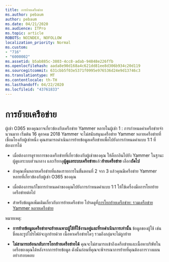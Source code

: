 ```yaml
---
title: การย้ายเครือข่าย
ms.author: pebaum
author: pebaum
ms.date: 04/21/2020
ms.audience: ITPro
ms.topic: article
ROBOTS: NOINDEX, NOFOLLOW
localization_priority: Normal
ms.custom:
- "716"
- "6000002"
ms.assetid: b5ab885c-3803-4cc8-adab-94848e226ffb
ms.openlocfilehash: aada8e90d168a4c621dd81ee8d306b934c20d119
ms.sourcegitcommit: 631cbb5f03e5371f0995e976536d24e9d13746c3
ms.translationtype: MT
ms.contentlocale: th-TH
ms.lasthandoff: 04/22/2020
ms.locfileid: "43761833"
---
```

# <a name="network-migration"></a>การย้ายเครือข่าย

ผู้เช่า O365 ของคุณอาจเกี่ยวข้องกับเครือข่าย Yammer หลายในผู้เช่า 1 : การกําหนดค่าเครือข่ายจํานวนมาก เริ่มต้น 16 ตุลาคม 2018 Yammer จะไม่สนับสนุนเครือข่าย Yammer หลายเครือข่ายที่เชื่อมโยงกับผู้เช่าหนึ่ง คุณสามารถดําเนินการย้ายข้อมูลเครือข่ายเพื่อไปยังการกําหนดค่าแบบ 1:1 ที่ต้องการได้
  
- เมื่อต้องการดูรายการของเครือข่ายที่เกี่ยวข้องกับผู้เช่าของคุณ ให้ล็อกอินไปยัง Yammer ในฐานะผู้ดูแลระบบส่วนกลาง และเรียกดู**ผู้ดูแลระบบเครือข่าย**แล้ว**ย้ายเครือข่าย** เลือก**ถัดไป**

- ถ้าคุณเห็นหลายเครือข่ายที่แสดงรายการในขั้นตอนที่ 2 จาก 3 แล้วคุณมีเครือข่าย Yammer หลายที่เกี่ยวข้องกับผู้เช่า O365 ของคุณ

- เมื่อต้องการแก้ไขการกําหนดค่าของคุณไปยังการกําหนดค่าแบบ 1:1 ให้ใช้เครื่องมือการโยกย้ายเครือข่ายต่อไป

- สําหรับข้อมูลเพิ่มเติมเกี่ยวกับการย้ายเครือข่าย โปรดดูที่[การโยกย้ายเครือข่าย: รวมเครือข่าย Yammer หลายเครือข่าย](https://docs.microsoft.com/yammer/configure-your-yammer-network/consolidate-multiple-yammer-networks)

หมายเหตุ:
  
- **การย้ายข้อมูลเครือข่ายจะย้ายเฉพาะผู้ใช้ที่ใช้งานอยู่และที่รอดําเนินการเท่านั้น** ข้อมูลของผู้ใช้ เช่น ชื่อและรูปโปรไฟล์จะถูกย้ายด้วย เนื้อหาเครือข่ายใดๆ รวมถึงกลุ่มจะไม่ถูกย้าย

- **ไม่สามารถย้อนกลับการโยกย้ายเครือข่ายได้** คุณจะไม่สามารถเข้าถึงเครือข่ายและเนื้อหาบริษัทในเครือของคุณได้หลังจากการย้ายข้อมูล ดังนั้นก่อนที่คุณจะพิจารณาการย้ายที่คุณต้องการวางแผนอย่างรอบคอบ
